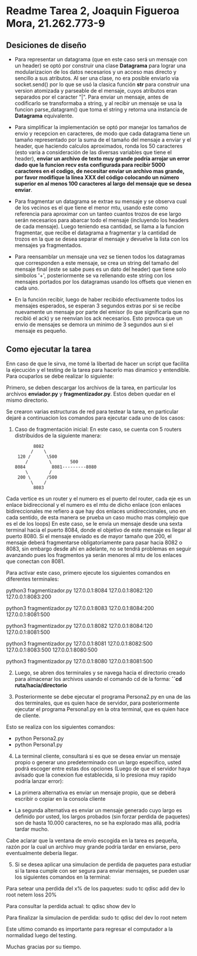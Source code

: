 # Readme Tarea 2, Joaquin Figueroa Mora, 21.262.773-9

## Desiciones de diseño
- Para representar un datagrama (que en este caso será un mensaje con un header) se optó por construir una clase __Datagrama__ para lograr una modularizacion de los datos necesarios y un acceso mas directo y sencillo a sus atributos. Al ser una clase, no era posible enviarlo via socket.send() por lo que se usó la clasica función __str__ para construir una version atomizada y parseable de el mensaje, cuyos atributos eran separados por el caracter "|". Para enviar un mensaje, antes de codificarlo se transformaba a string, y al recibir un mensaje se usa la funcion parse_datagram() que toma el string y retorna una instancia de __Datagrama__ equivalente.

- Para simplificar la implementación se optó por manejar los tamaños de envio y recepcion en caracteres, de modo que cada datagrama tiene un tamaño representado por la suma de el tamaño del mensaje a enviar y el header, que haciendo calculos aproximados, ronda los 50 caracteres (esto varía a consideración de las diversas variables que tiene el header), **enviar un archivo de texto muy grande podría arrojar un error dado que la funcion recv esta configurada para recibir 5000 caracteres en el codigo, de necesitar enviar un archivo mas grande, por favor modifique la linea XXX del código colocando un número superior en al menos 100 caracteres al largo del mensaje que se desea enviar**.

- Para fragmentar un datagrama se extrae su mensaje y se observa cual de los vecinos es el que tiene el menor mtu, usando este como referencia para aproximar con un tanteo cuantos trozos de ese largo serán necesarios para abarcar todo el mensaje (incluyendo los headers de cada mensaje). Luego teniendo esa cantidad, se llama a la funcion fragmentar, que recibe el datagrama a fragmentar y la cantidad de trozos en la que se desea separar el mensaje y devuelve la lista con los mensajes ya fragmentados.

- Para reensamblar un mensaje una vez se tienen todos los datagramas que corresponden a este mensaje, se crea un string del tamaño del mensaje final (este se sabe pues es un dato del header) que tiene solo simbolos '+', posteriormente se va rellenando este string con los mensajes portados por los datagramas usando los offsets que vienen en cada uno.

- En la función recibir, luego de haber recibido efectivamente todos los mensajes esperados, se esperan 3 segundos extras por si se recibe nuevamente un mensaje por parte del emisor (lo que significaría que no recibió el ack) y se reenvian los ack necesarios. Esto provoca que un envio de mensajes se demora un minimo de 3 segundos aun si el mensaje es pequeño.


## Como ejecutar la tarea

Enn caso de que le sirva, me tomé la libertad de hacer un script que facilita la ejecución y el testing de la tarea para hacerlo mas dinamico y entendible. Para ocuparlos se debe realizar lo siguiente:

Primero, se deben descargar los archivos de la tarea, en particular los archivos __enviador.py__ y __fragmentizador.py__. Estos deben quedar en el mismo directorio.

Se crearon varias estructuras de red para testear la tarea, en particular dejaré a continuacion los comandos para ejecutar cada uno de los casos:

1) Caso de fragmentación inicial: En este caso, se cuenta con 5 routers distribuidos de la siguiente manera:

              8082
             /    \
        120 /      \500
           /        \       500
       8084          8081---------8080
           \        /
        200 \      /500
             \    /
              8083

Cada vertice es un router y el numero es el puerto del router, cada eje es un enlace bidireccional y el numero es el mtu de dicho enlace (con enlaces bidireccionales me refiero a que hay dos enlaces unidireccionales, uno en cada sentido, de esta manera se prueba un caso mucho mas complejo que es el de los loops)
En este caso, se le envía un mensaje desde una sexta terminal hacia el puerto 8084, donde el objetivo de este mensaje es llegar al puerto 8080. Si el mensaje enviado es de mayor tamaño que 200, el mensaje deberá fragmentarse obligatoriamente para pasar hacia 8082 o 8083, sin embargo desde ahí en adelante, no se tendrá problemas en seguir avanzando pues los fragmentos ya serán menores al mtu de los enlaces que conectan con 8081.

Para activar este caso, primero ejecute los siguientes comandos en diferentes terminales:

python3 fragmentizador.py 127.0.0.1:8084 127.0.0.1:8082:120 127.0.0.1:8083:200

python3 fragmentizador.py 127.0.0.1:8083 127.0.0.1:8084:200 127.0.0.1:8081:500

python3 fragmentizador.py 127.0.0.1:8082 127.0.0.1:8084:120 127.0.0.1:8081:500

python3 fragmentizador.py 127.0.0.1:8081 127.0.0.1:8082:500 127.0.0.1:8083:500 127.0.0.1:8080:500

python3 fragmentizador.py 127.0.0.1:8080 127.0.0.1:8081:500



2) Luego, se abren dos terminales y se navega hacia el directorio creado para almacenar los archivos usando el comando cd de la forma:
**´´cd ruta/hacia/directorio**

3) Posteriormente se debe ejecutar el programa Persona2.py en una de las dos terminales, que es quien hace de servidor, para posteriormente ejecutar el programa Persona1.py en la otra terminal, que es quien hace de cliente.

Esto se realiza con los siguientes comandos: 

- python Persona2.py
- python Persona1.py

4) La terminal cliente, consultará si es que se desea enviar un mensaje propio o generar uno predeterminado con un largo especifico, usted podrá escoger entre estas dos opciones (Luego de que el servidor haya avisado que la conexion fue establecida, si lo presiona muy rapido podría lanzar error):

- La primera alternativa es enviar un mensaje propio, que se deberá escribir o copiar en la consola cliente

- La segunda alternativa es enviar un mensaje generado cuyo largo es definido por usted, los largos probados (sin forzar perdida de paquetes) son de hasta 10.000 caracteres, no se ha explorado mas allá, podría tardar mucho.

Cabe aclarar que la ventana de envío escogida en la tarea es pequeña, razón por la cual un archivo muy grande podría tardar en enviarse, pero eventualmente debería llegar.

5) Si se desea aplicar una simulacion de perdida de paquetes para estudiar si la tarea cumple con ser segura para enviar mensajes, se pueden usar los siguientes comandos en la terminal: 

Para setear una perdida del x% de los paquetes:
sudo tc qdisc add dev lo root netem loss 20%

Para consultar la perdida actual:
tc qdisc show dev lo

Para finalizar la simulacion de perdida:
sudo tc qdisc del dev lo root netem

Este ultimo comando es importante para regresar el computador a la normalidad luego del testing.

Muchas gracias por su tiempo.